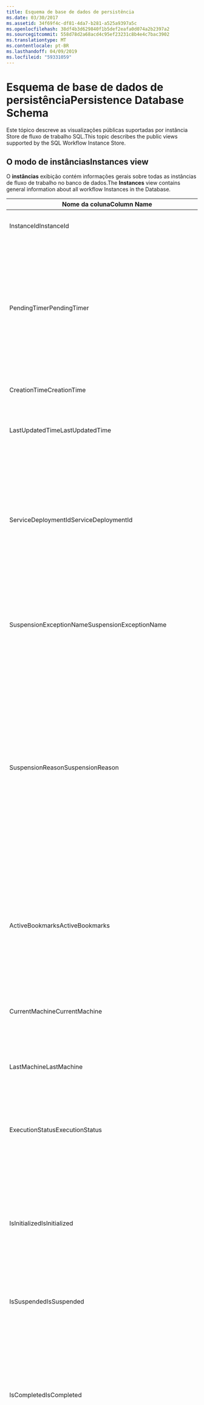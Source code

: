 ```yaml
---
title: Esquema de base de dados de persistência
ms.date: 03/30/2017
ms.assetid: 34f69f4c-df81-4da7-b281-a525a9397a5c
ms.openlocfilehash: 38df4b3d629840f1b5def2eafa0d074a2b2397a2
ms.sourcegitcommit: 558d78d2a68acd4c95ef23231c8b4e4c7bac3902
ms.translationtype: MT
ms.contentlocale: pt-BR
ms.lasthandoff: 04/09/2019
ms.locfileid: "59331059"
---
```

# <a name="persistence-database-schema"></a><span data-ttu-id="747c3-102">Esquema de base de dados de persistência</span><span class="sxs-lookup"><span data-stu-id="747c3-102">Persistence Database Schema</span></span>
<span data-ttu-id="747c3-103">Este tópico descreve as visualizações públicas suportadas por instância Store de fluxo de trabalho SQL.</span><span class="sxs-lookup"><span data-stu-id="747c3-103">This topic describes the public views supported by the SQL Workflow Instance Store.</span></span>  
  
## <a name="instances-view"></a><span data-ttu-id="747c3-104">O modo de instâncias</span><span class="sxs-lookup"><span data-stu-id="747c3-104">Instances view</span></span>  
 <span data-ttu-id="747c3-105">O **instâncias** exibição contém informações gerais sobre todas as instâncias de fluxo de trabalho no banco de dados.</span><span class="sxs-lookup"><span data-stu-id="747c3-105">The **Instances** view contains general information about all workflow Instances in the Database.</span></span>  
  
|<span data-ttu-id="747c3-106">Nome da coluna</span><span class="sxs-lookup"><span data-stu-id="747c3-106">Column Name</span></span>|<span data-ttu-id="747c3-107">Tipo de coluna</span><span class="sxs-lookup"><span data-stu-id="747c3-107">Column Type</span></span>|<span data-ttu-id="747c3-108">Descrição</span><span class="sxs-lookup"><span data-stu-id="747c3-108">Description</span></span>|  
|-----------------|-----------------|-----------------|  
|<span data-ttu-id="747c3-109">InstanceId</span><span class="sxs-lookup"><span data-stu-id="747c3-109">InstanceId</span></span>|<span data-ttu-id="747c3-110">UniqueIdentifier</span><span class="sxs-lookup"><span data-stu-id="747c3-110">UniqueIdentifier</span></span>|<span data-ttu-id="747c3-111">A identificação de uma instância de fluxo de trabalho.</span><span class="sxs-lookup"><span data-stu-id="747c3-111">The ID of a workflow instance.</span></span>|  
|<span data-ttu-id="747c3-112">PendingTimer</span><span class="sxs-lookup"><span data-stu-id="747c3-112">PendingTimer</span></span>|<span data-ttu-id="747c3-113">DateTime</span><span class="sxs-lookup"><span data-stu-id="747c3-113">DateTime</span></span>|<span data-ttu-id="747c3-114">Indica que o fluxo de trabalho está bloqueado em uma atividade do atraso e continuado será depois que o timer expirar.</span><span class="sxs-lookup"><span data-stu-id="747c3-114">Indicates that the workflow is blocked on a Delay activity and will be resumed after the timer expires.</span></span> <span data-ttu-id="747c3-115">Esse valor pode ser zero se o fluxo de trabalho não é espera com barreira na um timer expirar.</span><span class="sxs-lookup"><span data-stu-id="747c3-115">This value can be null if the workflow is not blocked waiting on a timer to expire.</span></span>|  
|<span data-ttu-id="747c3-116">CreationTime</span><span class="sxs-lookup"><span data-stu-id="747c3-116">CreationTime</span></span>|<span data-ttu-id="747c3-117">DateTime</span><span class="sxs-lookup"><span data-stu-id="747c3-117">DateTime</span></span>|<span data-ttu-id="747c3-118">Indica quando o fluxo de trabalho foi criado.</span><span class="sxs-lookup"><span data-stu-id="747c3-118">Indicates when the workflow was created.</span></span>|  
|<span data-ttu-id="747c3-119">LastUpdatedTime</span><span class="sxs-lookup"><span data-stu-id="747c3-119">LastUpdatedTime</span></span>|<span data-ttu-id="747c3-120">DateTime</span><span class="sxs-lookup"><span data-stu-id="747c3-120">DateTime</span></span>|<span data-ttu-id="747c3-121">Indica a última vez que o fluxo de trabalho foi persistente a base de dados.</span><span class="sxs-lookup"><span data-stu-id="747c3-121">Indicates the last time that the workflow was persisted to the database.</span></span>|  
|<span data-ttu-id="747c3-122">ServiceDeploymentId</span><span class="sxs-lookup"><span data-stu-id="747c3-122">ServiceDeploymentId</span></span>|<span data-ttu-id="747c3-123">BigInt</span><span class="sxs-lookup"><span data-stu-id="747c3-123">BigInt</span></span>|<span data-ttu-id="747c3-124">Atua como uma chave estrangeira para modo de ServiceDeployments [].</span><span class="sxs-lookup"><span data-stu-id="747c3-124">Acts as a foreign key to the [ServiceDeployments] view.</span></span> <span data-ttu-id="747c3-125">Se a instância atual de fluxo de trabalho é uma instância de um serviço web hospedado, então essa coluna tem um valor, se não estiver definida PARA ANULAR.</span><span class="sxs-lookup"><span data-stu-id="747c3-125">If the current workflow instance is an instance of a web-hosted service, then this column has a value, otherwise it is set to NULL.</span></span>|  
|<span data-ttu-id="747c3-126">SuspensionExceptionName</span><span class="sxs-lookup"><span data-stu-id="747c3-126">SuspensionExceptionName</span></span>|<span data-ttu-id="747c3-127">Nvarchar(450)</span><span class="sxs-lookup"><span data-stu-id="747c3-127">Nvarchar(450)</span></span>|<span data-ttu-id="747c3-128">Indica o tipo de exceção (por exemplo, InvalidOperationException) que causou o fluxo de trabalho Suspender.</span><span class="sxs-lookup"><span data-stu-id="747c3-128">Indicates the type of exception (e.g. InvalidOperationException) that caused the workflow to suspend.</span></span>|  
|<span data-ttu-id="747c3-129">SuspensionReason</span><span class="sxs-lookup"><span data-stu-id="747c3-129">SuspensionReason</span></span>|<span data-ttu-id="747c3-130">Nvarchar (máximo)</span><span class="sxs-lookup"><span data-stu-id="747c3-130">Nvarchar(max)</span></span>|<span data-ttu-id="747c3-131">Indica como a instância de fluxo de trabalho foi suspendida.</span><span class="sxs-lookup"><span data-stu-id="747c3-131">Indicates why the Workflow Instance was suspended.</span></span> <span data-ttu-id="747c3-132">Se uma exceção causou a instância suspende, então essa coluna contém a mensagem associada com a exceção.</span><span class="sxs-lookup"><span data-stu-id="747c3-132">If an exception caused the instance to suspend, then this column contains the message associated with the exception.</span></span><br /><br /> <span data-ttu-id="747c3-133">Se a instância foi suspendida manualmente, então essa coluna contém a razão especificada pelo usuário para suspender a instância.</span><span class="sxs-lookup"><span data-stu-id="747c3-133">If the instance was manually suspended, then this column contains the user-specified reason for suspending the instance.</span></span>|  
|<span data-ttu-id="747c3-134">ActiveBookmarks</span><span class="sxs-lookup"><span data-stu-id="747c3-134">ActiveBookmarks</span></span>|<span data-ttu-id="747c3-135">Nvarchar (máximo)</span><span class="sxs-lookup"><span data-stu-id="747c3-135">Nvarchar(max)</span></span>|<span data-ttu-id="747c3-136">Se a instância de fluxo de trabalho estiver ocioso, essa propriedade indica que indicadores a instância é bloqueada sobre.</span><span class="sxs-lookup"><span data-stu-id="747c3-136">If the workflow Instance is Idle, this property indicates what bookmarks the instance is blocked on.</span></span> <span data-ttu-id="747c3-137">Se a instância não estiver ocioso, então essa coluna é NULA.</span><span class="sxs-lookup"><span data-stu-id="747c3-137">If the Instance is not idle, then this column is NULL.</span></span>|  
|<span data-ttu-id="747c3-138">CurrentMachine</span><span class="sxs-lookup"><span data-stu-id="747c3-138">CurrentMachine</span></span>|<span data-ttu-id="747c3-139">Nvarchar(128)</span><span class="sxs-lookup"><span data-stu-id="747c3-139">Nvarchar(128)</span></span>|<span data-ttu-id="747c3-140">Indica que o nome do computador atualmente tem a instância de fluxo de trabalho carregado na memória.</span><span class="sxs-lookup"><span data-stu-id="747c3-140">Indicates the name of the computer currently has the workflow Instance loaded in memory.</span></span>|  
|<span data-ttu-id="747c3-141">LastMachine</span><span class="sxs-lookup"><span data-stu-id="747c3-141">LastMachine</span></span>|<span data-ttu-id="747c3-142">Nvarchar(450)</span><span class="sxs-lookup"><span data-stu-id="747c3-142">Nvarchar(450)</span></span>|<span data-ttu-id="747c3-143">Indica o computador o último que carregou a instância de fluxo de trabalho.</span><span class="sxs-lookup"><span data-stu-id="747c3-143">Indicates the last computer that loaded the workflow instance.</span></span>|  
|<span data-ttu-id="747c3-144">ExecutionStatus</span><span class="sxs-lookup"><span data-stu-id="747c3-144">ExecutionStatus</span></span>|<span data-ttu-id="747c3-145">Nvarchar(450)</span><span class="sxs-lookup"><span data-stu-id="747c3-145">Nvarchar(450)</span></span>|<span data-ttu-id="747c3-146">Indica o estado atual de execução de fluxo de trabalho.</span><span class="sxs-lookup"><span data-stu-id="747c3-146">Indicates the current execution state of the Workflow.</span></span> <span data-ttu-id="747c3-147">Os estados possíveis incluem **Executing**, **ocioso**, **fechado**.</span><span class="sxs-lookup"><span data-stu-id="747c3-147">Possible states include **Executing**, **Idle**, **Closed**.</span></span>|  
|<span data-ttu-id="747c3-148">IsInitialized</span><span class="sxs-lookup"><span data-stu-id="747c3-148">IsInitialized</span></span>|<span data-ttu-id="747c3-149">Bit</span><span class="sxs-lookup"><span data-stu-id="747c3-149">Bit</span></span>|<span data-ttu-id="747c3-150">Indica se a instância de fluxo de trabalho foi inicializada.</span><span class="sxs-lookup"><span data-stu-id="747c3-150">Indicates whether the workflow instance has been initialized.</span></span> <span data-ttu-id="747c3-151">Uma instância inicializada de fluxo de trabalho é uma instância de fluxo de trabalho que é mantido pelo menos uma vez.</span><span class="sxs-lookup"><span data-stu-id="747c3-151">An initialized workflow instance is a workflow instance that has been persisted at least once.</span></span>|  
|<span data-ttu-id="747c3-152">IsSuspended</span><span class="sxs-lookup"><span data-stu-id="747c3-152">IsSuspended</span></span>|<span data-ttu-id="747c3-153">Bit</span><span class="sxs-lookup"><span data-stu-id="747c3-153">Bit</span></span>|<span data-ttu-id="747c3-154">Indica se a instância de fluxo de trabalho foi suspendida.</span><span class="sxs-lookup"><span data-stu-id="747c3-154">Indicates whether the workflow instance has been suspended.</span></span>|  
|<span data-ttu-id="747c3-155">IsCompleted</span><span class="sxs-lookup"><span data-stu-id="747c3-155">IsCompleted</span></span>|<span data-ttu-id="747c3-156">Bit</span><span class="sxs-lookup"><span data-stu-id="747c3-156">Bit</span></span>|<span data-ttu-id="747c3-157">Indica se a instância de fluxo de trabalho terminou de executar.</span><span class="sxs-lookup"><span data-stu-id="747c3-157">Indicates whether the Workflow Instance has finished executing.</span></span> <span data-ttu-id="747c3-158">**Observação:**  IIf a **InstanceCompletionAction** estiver definida como **DeleteAll**, as instâncias são removidas do modo de exibição após a conclusão.</span><span class="sxs-lookup"><span data-stu-id="747c3-158">**Note:**  Iif the **InstanceCompletionAction** property is set to **DeleteAll**, the instances are removed from the view upon completion.</span></span>|  
|<span data-ttu-id="747c3-159">EncodingOption</span><span class="sxs-lookup"><span data-stu-id="747c3-159">EncodingOption</span></span>|<span data-ttu-id="747c3-160">TinyInt</span><span class="sxs-lookup"><span data-stu-id="747c3-160">TinyInt</span></span>|<span data-ttu-id="747c3-161">Descreve a codificação usada para serializar as propriedades de dados.</span><span class="sxs-lookup"><span data-stu-id="747c3-161">Describes the encoding used to serialize the data properties.</span></span><br /><br /> <span data-ttu-id="747c3-162">-0 – sem codificação</span><span class="sxs-lookup"><span data-stu-id="747c3-162">-   0 – No encoding</span></span><br /><span data-ttu-id="747c3-163">-   1 – GzipStream</span><span class="sxs-lookup"><span data-stu-id="747c3-163">-   1 – GzipStream</span></span>|  
|<span data-ttu-id="747c3-164">ReadWritePrimitiveDataProperties</span><span class="sxs-lookup"><span data-stu-id="747c3-164">ReadWritePrimitiveDataProperties</span></span>|<span data-ttu-id="747c3-165">Varbinary (máximo)</span><span class="sxs-lookup"><span data-stu-id="747c3-165">Varbinary(max)</span></span>|<span data-ttu-id="747c3-166">Contém serializou as propriedades de dados de instância que serão fornecidos de volta para o tempo de execução de fluxo de trabalho que a instância é carregada.</span><span class="sxs-lookup"><span data-stu-id="747c3-166">Contains serialized instance data properties that will be provided back to the workflow Runtime when the instance is loaded.</span></span><br /><br /> <span data-ttu-id="747c3-167">Cada propriedade primitiva é um tipo nativo de CLR, o que significa que qualquer conjunto especial é necessário para desserializar a operação.</span><span class="sxs-lookup"><span data-stu-id="747c3-167">Each primitive property is a native CLR type, which means that no special assemblies are needed to deserialize the blob.</span></span>|  
|<span data-ttu-id="747c3-168">WriteOnlyPrimitiveDataProperties</span><span class="sxs-lookup"><span data-stu-id="747c3-168">WriteOnlyPrimitiveDataProperties</span></span>|<span data-ttu-id="747c3-169">Varbinary (máximo)</span><span class="sxs-lookup"><span data-stu-id="747c3-169">Varbinary(max)</span></span>|<span data-ttu-id="747c3-170">Contém serializou as propriedades de dados de instância que não são fornecidas de volta para o tempo de execução de fluxo de trabalho que a instância é carregada.</span><span class="sxs-lookup"><span data-stu-id="747c3-170">Contains serialized instance data properties that are not provided back to the workflow runtime when the instance is loaded.</span></span><br /><br /> <span data-ttu-id="747c3-171">Cada propriedade primitiva é um tipo nativo de CLR, o que significa que qualquer conjunto especial é necessário para desserializar a operação.</span><span class="sxs-lookup"><span data-stu-id="747c3-171">Each primitive property is a native CLR type, which means that no special assemblies are needed to deserialize the blob.</span></span>|  
|<span data-ttu-id="747c3-172">ReadWriteComplexDataProperties</span><span class="sxs-lookup"><span data-stu-id="747c3-172">ReadWriteComplexDataProperties</span></span>|<span data-ttu-id="747c3-173">Varbinary (máximo)</span><span class="sxs-lookup"><span data-stu-id="747c3-173">Varbinary(max)</span></span>|<span data-ttu-id="747c3-174">Contém serializou as propriedades de dados de instância que serão fornecidos de volta para o tempo de execução de fluxo de trabalho que a instância é carregada.</span><span class="sxs-lookup"><span data-stu-id="747c3-174">Contains serialized instance data properties that will be provided back to the workflow runtime when the instance is loaded.</span></span><br /><br /> <span data-ttu-id="747c3-175">Desserialização um exigiria conhecimento de todos os tipos de objeto armazenados nesta operação.</span><span class="sxs-lookup"><span data-stu-id="747c3-175">A deserializer would require knowledge of all object types stored in this blob.</span></span>|  
|<span data-ttu-id="747c3-176">WriteOnlyComplexDataProperties</span><span class="sxs-lookup"><span data-stu-id="747c3-176">WriteOnlyComplexDataProperties</span></span>|<span data-ttu-id="747c3-177">Varbinary (máximo)</span><span class="sxs-lookup"><span data-stu-id="747c3-177">Varbinary(max)</span></span>|<span data-ttu-id="747c3-178">Contém serializou as propriedades de dados de instância que não são fornecidas de volta para o tempo de execução de fluxo de trabalho que a instância é carregada.</span><span class="sxs-lookup"><span data-stu-id="747c3-178">Contains serialized instance data properties that are not provided back to the workflow runtime when the instance is loaded.</span></span><br /><br /> <span data-ttu-id="747c3-179">Desserialização um exigiria conhecimento de todos os tipos de objeto armazenados nesta operação.</span><span class="sxs-lookup"><span data-stu-id="747c3-179">A deserializer would require knowledge of all object types stored in this blob.</span></span>|  
|<span data-ttu-id="747c3-180">IdentityName</span><span class="sxs-lookup"><span data-stu-id="747c3-180">IdentityName</span></span>|<span data-ttu-id="747c3-181">Nvarchar (máximo)</span><span class="sxs-lookup"><span data-stu-id="747c3-181">Nvarchar(max)</span></span>|<span data-ttu-id="747c3-182">O nome da definição de fluxo de trabalho.</span><span class="sxs-lookup"><span data-stu-id="747c3-182">The name of the workflow definition.</span></span>|  
|<span data-ttu-id="747c3-183">IdentityPackage</span><span class="sxs-lookup"><span data-stu-id="747c3-183">IdentityPackage</span></span>|<span data-ttu-id="747c3-184">Nvarchar (máximo)</span><span class="sxs-lookup"><span data-stu-id="747c3-184">Nvarchar(max)</span></span>|<span data-ttu-id="747c3-185">Informações de pacote fornecida quando o fluxo de trabalho foi criado (como o nome assembly).</span><span class="sxs-lookup"><span data-stu-id="747c3-185">The package information given when the workflow was created (such as the assembly name).</span></span>|  
|<span data-ttu-id="747c3-186">Build</span><span class="sxs-lookup"><span data-stu-id="747c3-186">Build</span></span>|<span data-ttu-id="747c3-187">BigInt</span><span class="sxs-lookup"><span data-stu-id="747c3-187">BigInt</span></span>|<span data-ttu-id="747c3-188">O número de compilação de versão de fluxo de trabalho.</span><span class="sxs-lookup"><span data-stu-id="747c3-188">The build number of the workflow version.</span></span>|  
|<span data-ttu-id="747c3-189">Principal</span><span class="sxs-lookup"><span data-stu-id="747c3-189">Major</span></span>|<span data-ttu-id="747c3-190">BigInt</span><span class="sxs-lookup"><span data-stu-id="747c3-190">BigInt</span></span>|<span data-ttu-id="747c3-191">O número de versão principal de fluxo de trabalho.</span><span class="sxs-lookup"><span data-stu-id="747c3-191">The major number of the workflow version.</span></span>|  
|<span data-ttu-id="747c3-192">Secundário</span><span class="sxs-lookup"><span data-stu-id="747c3-192">Minor</span></span>|<span data-ttu-id="747c3-193">BigInt</span><span class="sxs-lookup"><span data-stu-id="747c3-193">BigInt</span></span>|<span data-ttu-id="747c3-194">O menor número de versão de fluxo de trabalho.</span><span class="sxs-lookup"><span data-stu-id="747c3-194">The minor number of the workflow version.</span></span>|  
|<span data-ttu-id="747c3-195">Revisão</span><span class="sxs-lookup"><span data-stu-id="747c3-195">Revision</span></span>|<span data-ttu-id="747c3-196">BigInt</span><span class="sxs-lookup"><span data-stu-id="747c3-196">BigInt</span></span>|<span data-ttu-id="747c3-197">O número de revisão de versão de fluxo de trabalho.</span><span class="sxs-lookup"><span data-stu-id="747c3-197">The revision number of the workflow version.</span></span>|  
  
> [!CAUTION]
>  <span data-ttu-id="747c3-198">O **instâncias** exibição também contém um gatilho Delete.</span><span class="sxs-lookup"><span data-stu-id="747c3-198">The **Instances** view also contains a Delete trigger.</span></span> <span data-ttu-id="747c3-199">Os usuários com as permissões apropriadas podem executar instruções de exclusão nesta exibição que removerá vigorosa as instâncias de fluxo de trabalho de base de dados.</span><span class="sxs-lookup"><span data-stu-id="747c3-199">Users with the appropriate permissions can execute delete statements against this view that will forcefully remove workflow Instances from the Database.</span></span> <span data-ttu-id="747c3-200">Recomendamos excluir diretamente de exibição somente como um recurso o último como excluir uma instância sob o tempo de execução de fluxo de trabalho pode levar a consequências não intencionais.</span><span class="sxs-lookup"><span data-stu-id="747c3-200">We recommend deleting directly from the view only as a last resort because deleting an instance from underneath the workflow runtime could result in unintended consequences.</span></span> <span data-ttu-id="747c3-201">Em vez disso, use o ponto final de gerenciamento de instância de fluxo de trabalho para que o tempo de execução de fluxo de trabalho finalizar a instância.</span><span class="sxs-lookup"><span data-stu-id="747c3-201">Instead, use the Workflow Instance Management Endpoint to have the workflow runtime terminate the instance.</span></span> <span data-ttu-id="747c3-202">Se você deseja excluir um grande número de instâncias de exibição, certifique-se de que não há nenhum tempo de execução ativa que pode operar nessas instâncias.</span><span class="sxs-lookup"><span data-stu-id="747c3-202">If you want to delete a large number of Instances from the view, make sure there are no active runtimes that could be operating on these instances.</span></span>  
  
## <a name="servicedeployments-view"></a><span data-ttu-id="747c3-203">O modo de ServiceDeployments</span><span class="sxs-lookup"><span data-stu-id="747c3-203">ServiceDeployments view</span></span>  
 <span data-ttu-id="747c3-204">O **ServiceDeployments** contém informações de implantação para tudo na Web (IIS / WAS) serviços de fluxo de trabalho hospedados.</span><span class="sxs-lookup"><span data-stu-id="747c3-204">The **ServiceDeployments** view contains deployment information for all Web (IIS/WAS) hosted workflow services.</span></span> <span data-ttu-id="747c3-205">Cada instância de fluxo de trabalho Web está hospedada conterá uma **ServiceDeploymentId** que se refere a uma linha nesta exibição.</span><span class="sxs-lookup"><span data-stu-id="747c3-205">Each workflow instance that is Web-hosted will contain a **ServiceDeploymentId** that refers to a row in this view.</span></span>  
  
|<span data-ttu-id="747c3-206">Nome da coluna</span><span class="sxs-lookup"><span data-stu-id="747c3-206">Column Name</span></span>|<span data-ttu-id="747c3-207">Tipo de coluna</span><span class="sxs-lookup"><span data-stu-id="747c3-207">Column Type</span></span>|<span data-ttu-id="747c3-208">Descrição</span><span class="sxs-lookup"><span data-stu-id="747c3-208">Description</span></span>|  
|-----------------|-----------------|-----------------|  
|<span data-ttu-id="747c3-209">ServiceDeploymentId</span><span class="sxs-lookup"><span data-stu-id="747c3-209">ServiceDeploymentId</span></span>|<span data-ttu-id="747c3-210">BigInt</span><span class="sxs-lookup"><span data-stu-id="747c3-210">BigInt</span></span>|<span data-ttu-id="747c3-211">A chave primária para esta exibição.</span><span class="sxs-lookup"><span data-stu-id="747c3-211">The primary key for this view.</span></span>|  
|<span data-ttu-id="747c3-212">SiteName</span><span class="sxs-lookup"><span data-stu-id="747c3-212">SiteName</span></span>|<span data-ttu-id="747c3-213">Nvarchar (máximo)</span><span class="sxs-lookup"><span data-stu-id="747c3-213">Nvarchar(max)</span></span>|<span data-ttu-id="747c3-214">Representa o nome do site que contém o serviço de fluxo de trabalho (por exemplo, **Default Web Site**).</span><span class="sxs-lookup"><span data-stu-id="747c3-214">Represents the name of the site that contains the workflow service (e.g. **Default Web Site**).</span></span>|  
|<span data-ttu-id="747c3-215">RelativeServicePath</span><span class="sxs-lookup"><span data-stu-id="747c3-215">RelativeServicePath</span></span>|<span data-ttu-id="747c3-216">Nvarchar (máximo)</span><span class="sxs-lookup"><span data-stu-id="747c3-216">Nvarchar(max)</span></span>|<span data-ttu-id="747c3-217">Representa o caminho virtual relativo ao site da web que aponta para o serviço de fluxo de trabalho.</span><span class="sxs-lookup"><span data-stu-id="747c3-217">Represents the virtual path relative to the site that points to the workflow service.</span></span> <span data-ttu-id="747c3-218">(por exemplo  **/app1/PurchaseOrderService.svc**).</span><span class="sxs-lookup"><span data-stu-id="747c3-218">(e.g.  **/app1/PurchaseOrderService.svc**).</span></span>|  
|<span data-ttu-id="747c3-219">RelativeApplicationPath</span><span class="sxs-lookup"><span data-stu-id="747c3-219">RelativeApplicationPath</span></span>|<span data-ttu-id="747c3-220">Nvarchar (máximo)</span><span class="sxs-lookup"><span data-stu-id="747c3-220">Nvarchar(max)</span></span>|<span data-ttu-id="747c3-221">Representa o caminho virtual relativo ao site da web que aponta para um aplicativo que contém o serviço de fluxo de trabalho.</span><span class="sxs-lookup"><span data-stu-id="747c3-221">Represents the virtual path relative to the site that points to an application that contains the workflow service.</span></span> <span data-ttu-id="747c3-222">(por exemplo, **/app1**).</span><span class="sxs-lookup"><span data-stu-id="747c3-222">(e.g. **/app1**).</span></span>|  
|<span data-ttu-id="747c3-223">ServiceName</span><span class="sxs-lookup"><span data-stu-id="747c3-223">ServiceName</span></span>|<span data-ttu-id="747c3-224">Nvarchar (máximo)</span><span class="sxs-lookup"><span data-stu-id="747c3-224">Nvarchar(max)</span></span>|<span data-ttu-id="747c3-225">Representa o nome do serviço de fluxo de trabalho.</span><span class="sxs-lookup"><span data-stu-id="747c3-225">Represents the name of the workflow Service.</span></span> <span data-ttu-id="747c3-226">(por exemplo, **PurchaseOrderService**).</span><span class="sxs-lookup"><span data-stu-id="747c3-226">(e.g. **PurchaseOrderService**).</span></span>|  
|<span data-ttu-id="747c3-227">ServiceNamespace</span><span class="sxs-lookup"><span data-stu-id="747c3-227">ServiceNamespace</span></span>|<span data-ttu-id="747c3-228">Nvarchar (máximo)</span><span class="sxs-lookup"><span data-stu-id="747c3-228">Nvarchar(max)</span></span>|<span data-ttu-id="747c3-229">Representa o namespace do serviço de fluxo de trabalho.</span><span class="sxs-lookup"><span data-stu-id="747c3-229">Represents the namespace of the workflow Service.</span></span> <span data-ttu-id="747c3-230">(por exemplo, **MyCompany**).</span><span class="sxs-lookup"><span data-stu-id="747c3-230">(e.g. **MyCompany**).</span></span>|  
  
 <span data-ttu-id="747c3-231">O modo de ServiceDeployments também contém um disparador de exclusão.</span><span class="sxs-lookup"><span data-stu-id="747c3-231">The ServiceDeployments View also contains a Delete trigger.</span></span> <span data-ttu-id="747c3-232">Os usuários com as permissões apropriadas podem executar instruções de exclusão nesta exibição para remover entradas de ServiceDeployment de base de dados.</span><span class="sxs-lookup"><span data-stu-id="747c3-232">Users with the appropriate permissions can execute delete statements against this view to remove ServiceDeployment entries from the Database.</span></span> <span data-ttu-id="747c3-233">Observe que:</span><span class="sxs-lookup"><span data-stu-id="747c3-233">Note that:</span></span>  
  
1. <span data-ttu-id="747c3-234">Excluir entradas desta exibição é grande desde que o base de dados inteiro deve ser bloqueado antes de executar esta operação.</span><span class="sxs-lookup"><span data-stu-id="747c3-234">Deleting entries from this view is costly since the entire Database must be locked prior to performing this operation.</span></span> <span data-ttu-id="747c3-235">Isso é necessário para evitar o cenário onde uma instância de fluxo de trabalho pode referir-se a uma entrada inexistente de ServiceDeployment.</span><span class="sxs-lookup"><span data-stu-id="747c3-235">This is necessary to avoid the scenario where a workflow Instance could refer to a non-existent ServiceDeployment entry.</span></span> <span data-ttu-id="747c3-236">Excluir desta exibição somente durante o tempo de inatividade/janelas de aplicativos.</span><span class="sxs-lookup"><span data-stu-id="747c3-236">Delete from this view only during down times / maintenance windows.</span></span>  
  
2. <span data-ttu-id="747c3-237">Qualquer tentativa de excluir uma linha de ServiceDeployment que é referenciada pelas entradas na **instâncias** exibição resultará no não operacional.</span><span class="sxs-lookup"><span data-stu-id="747c3-237">Any attempt to delete a ServiceDeployment row which is referenced to by entries in the **Instances** view will result in a no-op.</span></span> <span data-ttu-id="747c3-238">Você só pode excluir linhas de ServiceDeployment com referências zero.</span><span class="sxs-lookup"><span data-stu-id="747c3-238">You can only delete ServiceDeployment rows with zero references.</span></span>  
  
## <a name="instancepromotedproperties-view"></a><span data-ttu-id="747c3-239">O modo de InstancePromotedProperties</span><span class="sxs-lookup"><span data-stu-id="747c3-239">InstancePromotedProperties view</span></span>  
 <span data-ttu-id="747c3-240">O **InstancePromotedProperties** contém informações para todas as propriedades elevadas especificadas pelo usuário.</span><span class="sxs-lookup"><span data-stu-id="747c3-240">The **InstancePromotedProperties** view contains information for all the promoted properties that are specified by the user.</span></span> <span data-ttu-id="747c3-241">Uma propriedade promovida funciona como uma propriedade de primeira classe, que um usuário possa usar em consultas para recuperar instâncias.</span><span class="sxs-lookup"><span data-stu-id="747c3-241">A promoted property functions as a first-class property, which a user can use in queries to retrieve instances.</span></span>  <span data-ttu-id="747c3-242">Por exemplo, um usuário pode adicionar uma promoção de PurchaseOrder que armazena sempre o custo de um pedido na **Value1** coluna.</span><span class="sxs-lookup"><span data-stu-id="747c3-242">For example, a user could add a PurchaseOrder promotion which always stores the cost of an order in the **Value1** column.</span></span> <span data-ttu-id="747c3-243">Isso deve permitir um usuário para consultar todos os pedidos de compra cujos custo exceder qualquer valor.</span><span class="sxs-lookup"><span data-stu-id="747c3-243">This would enable a user to query for all purchase orders whose cost exceeds a certain value.</span></span>  
  
|<span data-ttu-id="747c3-244">Tipo de coluna</span><span class="sxs-lookup"><span data-stu-id="747c3-244">Column Type</span></span>|<span data-ttu-id="747c3-245">Tipo de coluna</span><span class="sxs-lookup"><span data-stu-id="747c3-245">Column Type</span></span>|<span data-ttu-id="747c3-246">Descrição</span><span class="sxs-lookup"><span data-stu-id="747c3-246">Description</span></span>|  
|-|-|-|  
|<span data-ttu-id="747c3-247">InstanceId</span><span class="sxs-lookup"><span data-stu-id="747c3-247">InstanceId</span></span>|<span data-ttu-id="747c3-248">UniqueIdentifier</span><span class="sxs-lookup"><span data-stu-id="747c3-248">UniqueIdentifier</span></span>|<span data-ttu-id="747c3-249">A identificação de instância de fluxo de trabalho</span><span class="sxs-lookup"><span data-stu-id="747c3-249">The ID of the Workflow Instance</span></span>|  
|<span data-ttu-id="747c3-250">EncodingOption</span><span class="sxs-lookup"><span data-stu-id="747c3-250">EncodingOption</span></span>|<span data-ttu-id="747c3-251">TinyInt</span><span class="sxs-lookup"><span data-stu-id="747c3-251">TinyInt</span></span>|<span data-ttu-id="747c3-252">Descreve a codificação usada para serializar as propriedades binários elevadas.</span><span class="sxs-lookup"><span data-stu-id="747c3-252">Describes the encoding used to serialize the promoted binary properties.</span></span><br /><br /> <span data-ttu-id="747c3-253">-0 – sem codificação</span><span class="sxs-lookup"><span data-stu-id="747c3-253">-   0 – No encoding</span></span><br /><span data-ttu-id="747c3-254">-1 – GZipStream</span><span class="sxs-lookup"><span data-stu-id="747c3-254">-   1 – GZipStream</span></span>|  
|<span data-ttu-id="747c3-255">PromotionName</span><span class="sxs-lookup"><span data-stu-id="747c3-255">PromotionName</span></span>|<span data-ttu-id="747c3-256">Nvarchar (400)</span><span class="sxs-lookup"><span data-stu-id="747c3-256">Nvarchar(400)</span></span>|<span data-ttu-id="747c3-257">O nome da promoção associada com essa instância.</span><span class="sxs-lookup"><span data-stu-id="747c3-257">The name of the Promotion associated with this instance.</span></span> <span data-ttu-id="747c3-258">O PromotionName é necessário para adicionar contexto para colunas genéricos nesta linha.</span><span class="sxs-lookup"><span data-stu-id="747c3-258">The PromotionName is needed to add context to the generic columns in this row.</span></span><br /><br /> <span data-ttu-id="747c3-259">Por exemplo, um PromotionName de PurchaseOrder pode indicar que o valor1 contém os custos de ordem, valor2 contém o nome do cliente que fez o pedido, valor 3 contém o endereço de cliente, e assim por diante.</span><span class="sxs-lookup"><span data-stu-id="747c3-259">For example, a PromotionName of PurchaseOrder could indicate that Value1 contains the cost of the order, Value2 contains the name of the customer who placed the order, Value 3 contains the address of the customer, and so on.</span></span>|  
|<span data-ttu-id="747c3-260">Value[1-32]</span><span class="sxs-lookup"><span data-stu-id="747c3-260">Value[1-32]</span></span>|<span data-ttu-id="747c3-261">SqlVariant</span><span class="sxs-lookup"><span data-stu-id="747c3-261">SqlVariant</span></span>|<span data-ttu-id="747c3-262">O valor [] 1-32 contém os valores que podem ser armazenados em uma coluna de SqlVariant.</span><span class="sxs-lookup"><span data-stu-id="747c3-262">Value[1-32] contains values that can be stored in a SqlVariant column.</span></span> <span data-ttu-id="747c3-263">Uma única promoção não pode conter mais de 32 SqlVariants.</span><span class="sxs-lookup"><span data-stu-id="747c3-263">A single promotion cannot contain more than 32 SqlVariants.</span></span>|  
|<span data-ttu-id="747c3-264">Valor [33-64]</span><span class="sxs-lookup"><span data-stu-id="747c3-264">Value[33-64]</span></span>|<span data-ttu-id="747c3-265">Varbinary (máximo)</span><span class="sxs-lookup"><span data-stu-id="747c3-265">Varbinary(max)</span></span>|<span data-ttu-id="747c3-266">O valor [] 33-64 contém valores serializados. Por exemplo, Value33 pode conter JPEG de um item que está sendo comprado.</span><span class="sxs-lookup"><span data-stu-id="747c3-266">Value[33-64] contains serialized values.For instance, Value33 could contain a JPEG of an item being purchased.</span></span> <span data-ttu-id="747c3-267">Uma única promoção não pode conter mais de 32 propriedades binários</span><span class="sxs-lookup"><span data-stu-id="747c3-267">A single promotion cannot contain more than 32 binary properties</span></span>|  
  
 <span data-ttu-id="747c3-268">O modo de InstancePromotedProperties é limite do esquema, o que significa que os usuários podem adicionar índices em uma ou mais colunas para otimizar consultas nesta exibição.</span><span class="sxs-lookup"><span data-stu-id="747c3-268">The InstancePromotedProperties view is schema bound, which means that users can add indices on one or more columns in order to optimize queries against this view.</span></span>  
  
> [!NOTE]
>  <span data-ttu-id="747c3-269">Uma exibição indexada requer mais armazenamento e adicione a sobrecarga adicional de processamento.</span><span class="sxs-lookup"><span data-stu-id="747c3-269">An indexed view requires more storage and adds additional processing overhead.</span></span> <span data-ttu-id="747c3-270">Consulte a [melhorando o desempenho com exibições indexadas do SQL Server 2008](https://go.microsoft.com/fwlink/?LinkId=179529) para obter mais informações.</span><span class="sxs-lookup"><span data-stu-id="747c3-270">Please refer to [Improving Performance with SQL Server 2008 Indexed Views](https://go.microsoft.com/fwlink/?LinkId=179529) for more information.</span></span>
